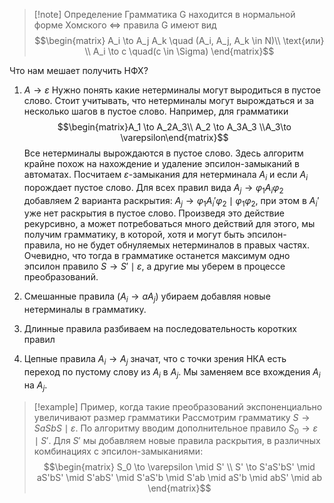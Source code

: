 
>[!note] Определение 
> Грамматика G находится в нормальной форме Хомского $\Leftrightarrow$ правила G имеют вид
> $$\begin{matrix}
> A_i \to A_j A_k \quad (A_i, A_j, A_k \in N)\\
> \text{или} \\
> A_i \to c \quad(c \in \Sigma)
> \end{matrix}$$

Что нам мешает получить НФХ?
1) $A \to \varepsilon$
	Нужно понять какие нетерминалы могут выродиться в пустое слово. Стоит учитывать, что нетерминалы могут вырождаться и за несколько шагов в пустое слово. Например, для грамматики
	$$\begin{matrix}A_1 \to A_2A_3\\ A_2 \to A_3A_3 \\A_3\to \varepsilon\end{matrix}$$
	Все нетерминалы вырождаются в пустое слово. Здесь алгоритм крайне похож на нахождение и удаление эпсилон-замыканий в автоматах. 
	Посчитаем $\varepsilon$-замыкания для нетерминала $A_i$ и если $A_i$ порождает пустое слово. Для всех правил вида $A_j \to \varphi_1 A_i \varphi_2$ добавляем 2 варианта раскрытия: $A_j \to \varphi_1A_i'\varphi_2 \mid \varphi_1 \varphi_2$, при этом в $A_i'$ уже нет раскрытия в пустое слово. Произведя это действие рекурсивно, а может потребоваться много действий для этого, мы получим грамматику, в которой, хотя и могут быть эпсилон-правила, но не будет обнуляемых нетерминалов в правых частях. Очевидно, что тогда в грамматике останется максимум одно эпсилон правило $S \to S' \mid \varepsilon$, а другие мы уберем в процессе преобразований.
	
2) Смешанные правила ($A_i \to a A_j$) убираем добавляя новые нетерминалы в грамматику. 
3) Длинные правила разбиваем на последовательность коротких правил
4) Цепные правила $A_i \to A_j$ значат, что с точки зрения НКА есть переход по пустому слову из $A_i$ в $A_j$. Мы заменяем все вхождения $A_i$ на $A_j$.

>[!example] Пример, когда такие преобразований экспоненциально увеличивают размер грамматики
>Рассмотрим грамматику $S \to SaSbS \mid \varepsilon$.
>По алгоритму вводим дополнительное правило $S_0 \to \varepsilon \mid S'$.
>Для $S'$ мы добавляем новые правила раскрытия, в различных комбинациях с эпсилон-замыканиями:
>$$\begin{matrix}
>S_0 \to \varepsilon \mid S' \\
>S' \to S'aS'bS' \mid aS'bS' \mid S'abS' \mid S'aS'b \mid S'ab \mid aS'b \mid abS' \mid ab
>\end{matrix}$$


